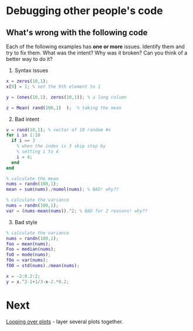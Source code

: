 # Debugging other people's code

## What's wrong with the following code

Each of the following examples has **one or more** issues. Identify them and try to fix them. What was the intent? Why was it broken? Can you think of a better way to do it?

1. Syntax issues
  ```matlab
  x = zeros(10,1);
  x[9] = 1; % set the 9th element to 1
  ```
  
  ```matlab
  y = (ones(10,1), zeros(10,1)); % a long column
  ```
  
  ```matlab
  z = Mean( rand(100,1)  );  % taking the mean
  ```
  
2. Bad intent
  ```matlab
  v = rand(10,1); % vector of 10 random #s
  for i in 1:10
    if i == 3
      % when the index is 3 skip step by
      % setting i to 4
      i = 4;
    end
  end
  ```

  ```matlab
  % calculate the mean
  nums = randn(100,1);
  mean = sum(nums)./numel(nums); % BAD! why??
  ```

  ```matlab
  % calculate the variance
  nums = randn(100,1);
  var = (nums-mean(nums)).^2; % BAD for 2 reasons! why??
  ```

3. Bad style

  ```matlab
  % calculate the variance
  nums = randn(100,1);
  foo = mean(nums);
  Foo = median(nums);
  foO = mode(nums);
  fOo = var(nums);
  fO0 = std(nums)./mean(nums);
  ```

  ```matlab
  x = -2:0.2:2;
  y = x.^2-1+1/3-x-2.*0.2;
  ```

# Next

[Looping over plots](08-loopOverPlots.md) - layer several plots together.
